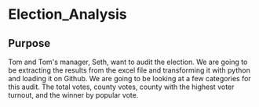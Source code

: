 # Election_Analysis
## Purpose
Tom and Tom's manager, Seth, want to audit the election. We are going to be extracting the results from the excel file and transforming it with python and loading it on Github. We are going to be looking at a few categories for this audit. The total votes, county votes, county with the highest voter turnout, and the winner by popular vote.

##
